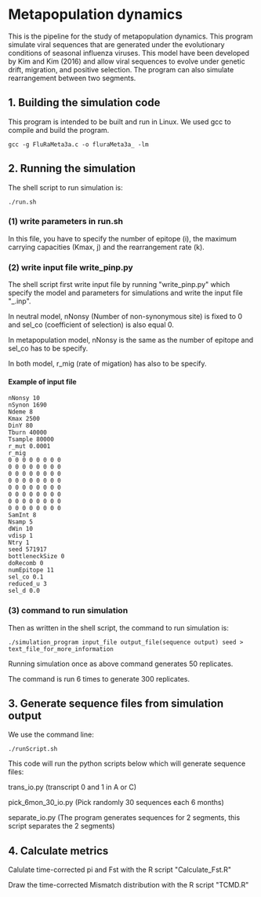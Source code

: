 # Metapopulation dynamics

This is the pipeline for the study of metapopulation dynamics. This program simulate viral sequences that are generated under the evolutionary conditions of seasonal influenza viruses. This model have been developed by Kim and Kim (2016) and allow viral sequences to evolve under genetic drift, migration, and positive selection. The program can also simulate rearrangement between two segments.


## 1. Building the simulation code

This program is intended to be built and run in Linux. We used gcc to compile and build the program.

```
gcc -g FluRaMeta3a.c -o fluraMeta3a_ -lm
```

## 2. Running the simulation

The shell script to run simulation is: 
```
./run.sh 
```

### (1) write parameters in run.sh
In this file, you have to specify the number of epitope (i), the maximum carrying capacities (Kmax, j) and the rearrangement rate (k).

### (2) write input file write_pinp.py
The shell script first write input file by running "write_pinp.py" which specify the model and parameters for simulations and write the input file "_.inp".

In neutral model, nNonsy (Number of non-synonymous site) is fixed to 0 and sel_co (coefficient of selection) is also equal 0.

In metapopulation model, nNonsy is the same as the number of epitope and sel_co has to be specify.

In both model, r_mig (rate of migation) has also to be specify.


#### Example of input file

```
nNonsy 10
nSynon 1690
Ndeme 8
Kmax 2500
DinY 80
Tburn 40000
Tsample 80000
r_mut 0.0001
r_mig
0 0 0 0 0 0 0 0 
0 0 0 0 0 0 0 0 
0 0 0 0 0 0 0 0 
0 0 0 0 0 0 0 0 
0 0 0 0 0 0 0 0 
0 0 0 0 0 0 0 0 
0 0 0 0 0 0 0 0 
0 0 0 0 0 0 0 0 
SamInt 8
Nsamp 5
dWin 10
vdisp 1
Ntry 1
seed 571917
bottleneckSize 0
doRecomb 0
numEpitope 11
sel_co 0.1
reduced_u 3
sel_d 0.0
```

### (3) command to run simulation

Then as written in the shell script, the command to run simulation is:
```
./simulation_program input_file output_file(sequence output) seed > text_file_for_more_information
```
Running simulation once as above command generates 50 replicates.

The command is run 6 times to generate 300 replicates.

## 3. Generate sequence files from simulation output

We use the command line:
```
./runScript.sh 
```

This code will run the python scripts below which will generate sequence files:

trans_io.py (transcript 0 and 1 in A or C) 

pick_6mon_30_io.py (Pick randomly 30 sequences each 6 months)

separate_io.py (The program generates sequences for 2 segments, this script separates the 2 segments)


## 4. Calculate metrics

Calulate time-corrected pi and Fst with the R script "Calculate_Fst.R"

Draw the time-corrected Mismatch distribution with the R script "TCMD.R"

























